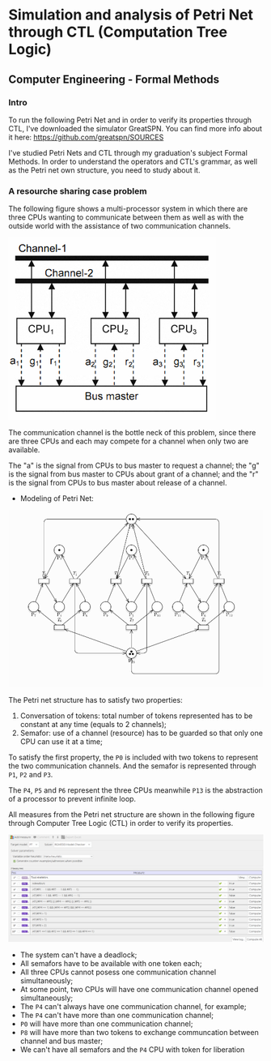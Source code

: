# Simulation and analysis of Petri Net through CTL (Computation Tree Logic)
## Computer Engineering - Formal Methods 

### Intro

To run the following Petri Net and in order to verify its properties through CTL, I've downloaded the simulator GreatSPN. You can find more info about it here: https://github.com/greatspn/SOURCES

I've studied Petri Nets and CTL through my graduation's subject Formal Methods. In order to understand the operators and CTL's grammar, as well as the Petri net own structure, you need to study about it.

### A resourche sharing case problem

The following figure shows a multi-processor system in which there are three CPUs wanting to communicate between them as well as with the outside world with the assistance of two communication channels.

![alt text](https://github.com/danielaczarref/Petri-Net-CTL/blob/master/MultiProcessorSystem.png?raw=true)


The communication channel is the bottle neck of this problem, since there are three CPUs and each may compete for a channel when only two are available.

The "a" is the signal from CPUs to bus master to request a channel; the "g" is the signal from bus master to CPUs about grant of a channel; and the "r" is the signal from CPUs to bus master about release of a channel.

- Modeling of Petri Net:

![alt text](https://github.com/danielaczarref/Petri-Net-CTL/blob/master/PetriNET.png?raw=true)

The Petri net structure has to satisfy two properties:

1) Conversation of tokens: total number of tokens represented has to be constant at any time (equals to 2 channels);
2) Semafor: use of a channel (resource) has to be guarded so that only one CPU can use it at a time;


To satisfy the first property, the `P0` is included with two tokens to represent the two communication channels. And the semafor is represented through `P1`, `P2` and `P3`.

The `P4`, `P5` and `P6` represent the three CPUs meanwhile `P13` is the abstraction of a processor to prevent infinite loop.


All measures from the Petri net structure are shown in the following figure through Computer Tree Logic (CTL) in order to verify its properties.

![alt text](https://github.com/danielaczarref/Petri-Net-CTL/blob/master/Measures.png?raw=true)


- The system can't have a deadlock;
- All semafors have to be available with one token each;
- All three CPUs cannot posess one communication channel simultaneously;
- At some point, two CPUs will have one communication channel opened simultaneously;
- The `P4` can't always have one communication channel, for example;
- The `P4` can't have more than one communication channel;
- `P0` will have more than one communication channel;
- `P8` will have more than two tokens to exchange communcation between channel and bus master;
- We can't have all semafors and the `P4` CPU with token for liberation






